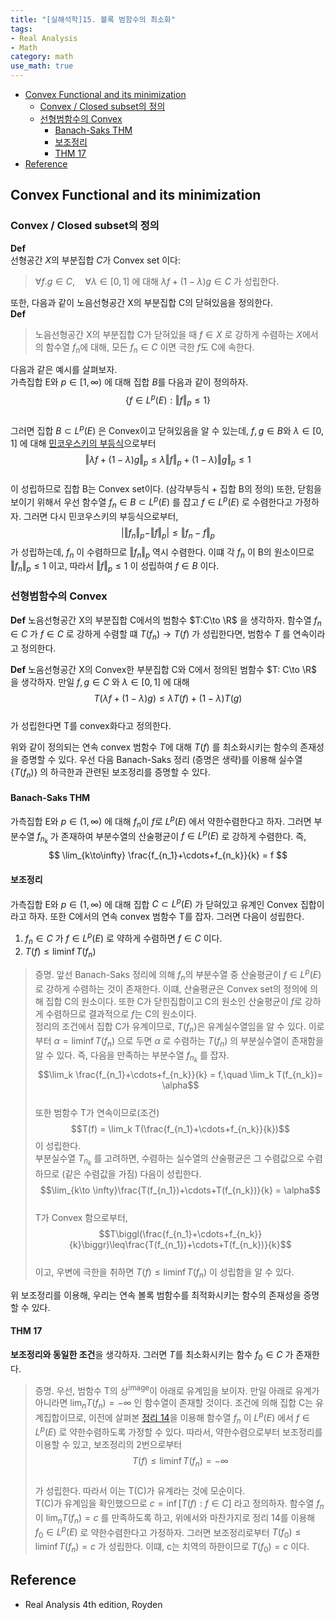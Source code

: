 ```yaml
---
title: "[실해석학]15. 볼록 범함수의 최소화"
tags:
- Real Analysis
- Math
category: math
use_math: true
---
```

- [Convex Functional and its minimization](#convex-functional-and-its-minimization)
  - [Convex / Closed subset의 정의](#convex--closed-subset의-정의)
  - [선형범함수의 Convex](#선형범함수의-convex)
    - [Banach-Saks THM](#banach-saks-thm)
    - [보조정리](#보조정리)
    - [THM 17](#thm-17)
- [Reference](#reference)

## Convex Functional and its minimization
### Convex / Closed subset의 정의
**Def**   
선형공간 $X$의 부분집합 $C$가 Convex set 이다:   
> $\forall f.g\in C, \quad \forall \lambda \in [0,1]$  에 대해  $\lambda f+(1-\lambda)g \in C$ 가 성립한다.

또한, 다음과 같이 노음선형공간 X의 부분집합 C의 닫혀있음을 정의한다.   
**Def** 
>노음선형공간 X의 부분집합 C가 닫혀있을 때 $f\in X$ 로 강하게 수렴하는 $X$에서의 함수열 $f_n$에 대해, 모든 $f_n\in C$ 이면 극한 $f$도 C에 속한다.   

다음과 같은 예시를 살펴보자.   
가측집합 E와 $p\in[1,\infty)$ 에 대해 집합 $B$를 다음과 같이 정의하자.   
$$
\{f\in L^p(E) : \Vert f\Vert_p\leq 1\}
$$   
그러면 집합 $B\subset L^p(E)$ 은 Convex이고 닫혀있음을 알 수 있는데, $f, g \in B$와 $\lambda \in [0,1]$ 에 대해 [민코우스키의 부등식](https://ddangchani.github.io/math/실해석학10)으로부터   
$$
\Vert \lambda f+(1-\lambda)g\Vert_p \leq \lambda\Vert f\Vert_p + (1-\lambda)\Vert g\Vert_p \leq 1
$$   
이 성립하므로 집합 B는 Convex set이다. (삼각부등식 + 집합 B의 정의) 또한, 닫힘을 보이기 위해서 우선 함수열 $f_n\in B \subset L^p(E)$ 를 잡고 $f\in L^p(E)$ 로 수렴한다고 가정하자. 그러면 다시 민코우스키의 부등식으로부터,   
$$
|\Vert f_n\Vert_p-\Vert f\Vert_p| \leq \Vert f_n-f\Vert_p
$$
가 성립하는데, $f_n$ 이 수렴하므로 $\Vert f_n\Vert_p$ 역시 수렴한다. 이떄 각 $f_n$ 이 B의 원소이므로 $\Vert f_n\Vert_p \leq 1$ 이고, 따라서 $\Vert f\Vert_p \leq 1$ 이 성립하여 $f\in B$ 이다.   

### 선형범함수의 Convex
**Def** 노음선형공간 X의 부분집합 C에서의 범함수 $T:C\to \R$ 을 생각하자. 함수열 $f_n \in C$ 가 $f\in C$ 로 강하게 수렴할 떄 $T(f_n)\to T(f)$ 가 성립한다면, 범함수 $T$ 를 연속이라고 정의한다.

**Def** 노음선형공간 X의 Convex한 부분집합 C와 C에서 정의된 범함수 $T: C\to \R$ 을 생각하자. 만일 $f,g\in C$ 와 $\lambda \in [0,1]$ 에 대해    
$$
T(\lambda f + (1-\lambda)g) \leq \lambda T(f) + (1-\lambda)T(g)
$$   
가 성립한다면 T를 convex화다고 정의한다.

위와 같이 정의되는 연속 convex 범함수 $T$에 대해 $T(f)$ 를 최소화시키는 함수의 존재성을 증명할 수 있다. 우선 다음 Banach-Saks 정리 (증명은 생략)를 이용해 실수열 {$T(f_n)$} 의 하극한과 관련된 보조정리를 증명할 수 있다.

#### Banach-Saks THM
가측집합 E와 $p\in (1,\infty)$ 에 대해 $f_n$이 $f$로 $L^p(E)$ 에서 약한수렴한다고 하자. 그러면 부분수열 $f_{n_k}$ 가 존재하여 부분수열의 산술평균이 $f\in L^p(E)$ 로 강하게 수렴한다. 즉,   
$$
\lim_{k\to\infty} \frac{f_{n_1}+\cdots+f_{n_k}}{k} = f 
$$   

#### 보조정리
가측집합 E와 $p\in (1,\infty)$ 에 대해 집합 $C \subset L^p(E)$ 가 닫혀있고 유계인 Convex 집합이라고 하자. 또한 C에서의 연속 convex 범함수 T를 잡자. 그러면 다음이 성립한다.

1. $f_n \in C$ 가 $f\in L^p(E)$ 로 약하게 수렴하면 $f\in C$ 이다.
2. $T(f) \leq \liminf T(f_n)$

> 증명. 앞선 Banach-Saks 정리에 의해 $f_n$의 부분수열 중 산술평균이 $f \in L^p(E)$로 강하게 수렴하는 것이 존재한다. 이떄, 산술평균은 Convex set의 정의에 의해 집합 C의 원소이다. 또한 C가 닫힌집합이고 C의 원소인 산술평균이 $f$로 강하게 수렴하므로 결과적으로 $f$는 C의 원소이다.   
> 정리의 조건에서 집합 C가 유계이므로, $T(f_n)$은 유계실수열임을 알 수 있다. 이로부터 $\alpha=\liminf T(f_n)$ 으로 두면 $\alpha$ 로 수렴하는 $T(f_n)$ 의 부분실수열이 존재함을 알 수 있다. 즉, 다음을 만족하는 부분수열 $f_{n_k}$ 를 잡자.   
> $$\lim_k \frac{f_{n_1}+\cdots+f_{n_k}}{k} = f,\quad \lim_k T(f_{n_k})= \alpha$$   
> 또한 범함수 T가 연속이므로(조건) $$T(f) = \lim_k T(\frac{f_{n_1}+\cdots+f_{n_k}}{k})$$ 이 성립한다.   
> 부분실수열 $T_{n_k}$ 를 고려하면, 수렴하는 실수열의 산술평균은 그 수렴값으로 수렴하므로 (같은 수렴값을 가짐) 다음이 성립한다.   
> $$\lim_{k\to \infty}\frac{T(f_{n_1})+\cdots+T(f_{n_k})}{k} = \alpha$$   
> T가 Convex 함으로부터,   
> $$T\biggl(\frac{f_{n_1}+\cdots+f_{n_k}}{k}\biggr)\leq\frac{T(f_{n_1})+\cdots+T(f_{n_k})}{k}$$   
> 이고, 우변에 극한을 취하면 $T(f) \leq \liminf T(f_n)$ 이 성립함을 알 수 있다.

위 보조정리를 이용해, 우리는 연속 볼록 범함수를 최적화시키는 함수의 존재성을 증명할 수 있다.

#### THM 17
**보조정리와 동일한 조건**을 생각하자. 그러면 $T$를 최소화시키는 함수 $f_0 \in C$ 가 존재한다.

> 증명. 우선, 범함수 T의 상<sup>image</sup>이 아래로 유계임을 보이자. 만일 아래로 유계가 아니라면 $\lim_n T(f_n) = -\infty$ 인 함수열이 존재할 것이다. 조건에 의해 집합 C는 유계집합이므로, 이전에 살펴본 [정리 14](https://ddangchani.github.io/math/실해석학14)을 이용해 함수열 $f_n$ 이 $L^p(E)$ 에서 $f\in L^p(E)$ 로 약한수렴하도록 가정할 수 있다. 따라서, 약한수렴으로부터 보조정리를 이용할 수 있고, 보조정리의 2번으로부터   
> $$T(f)\leq\liminf T(f_n) = -\infty$$   
> 가 성립한다. 따라서 이는 T(C)가 유계라는 것에 모순이다.   
> T(C)가 유계임을 확인했으므로 $c=\inf[T(f):f\in C]$ 라고 정의하자. 함수열 $f_n$ 이 $\lim_n T(f_n) = c$ 를 만족하도록 하고, 위에서와 마찬가지로 정리 14를 이용해 $f_0\in L^p(E)$ 로 약한수렴한다고 가정하자. 그러면 보조정리로부터 $T(f_0)\leq \liminf T(f_n) = c$ 가 성립한다. 이떄, c는 치역의 하한이므로 $T(f_0)=c$ 이다.   



 
## Reference
 - Real Analysis 4th edition, Royden
